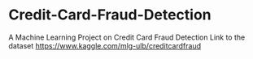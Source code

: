 # Credit-Card-Fraud-Detection
A Machine Learning Project on Credit Card Fraud Detection
Link to the dataset https://www.kaggle.com/mlg-ulb/creditcardfraud
